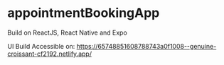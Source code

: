 ﻿# appointmentBookingApp

 Build on ReactJS, React Native and Expo

UI Build Accessible on: https://65748851608788743a0f1008--genuine-croissant-cf2192.netlify.app/


 
